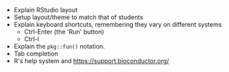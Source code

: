 - Explain RStudio layout
- Setup layout/theme to match that of students
- Explain keyboard shortcuts, remembering they vary on different systems
  - Ctrl-Enter (the 'Run' button)
  - Ctrl-l
- Explain the `pkg::fun()` notation.
- Tab completion
- R's help system and https://support.bioconductor.org/
